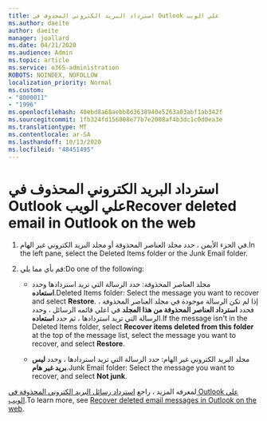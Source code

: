 ```yaml
---
title: استرداد البريد الكتروني المحذوف في Outlook علي الويب
ms.author: daeite
author: daeite
manager: joallard
ms.date: 04/21/2020
ms.audience: Admin
ms.topic: article
ms.service: o365-administration
ROBOTS: NOINDEX, NOFOLLOW
localization_priority: Normal
ms.custom:
- "8000011"
- "1996"
ms.openlocfilehash: 40ebd8a68aebb8d3638940e5263a03abf1ab342f
ms.sourcegitcommit: 1fb324fd156008e77b7e2008af4b3dc1c0d0ea3e
ms.translationtype: MT
ms.contentlocale: ar-SA
ms.lasthandoff: 10/13/2020
ms.locfileid: "48451495"
---
```

# <a name="recover-deleted-email-in-outlook-on-the-web"></a><span data-ttu-id="21b4f-102">استرداد البريد الكتروني المحذوف في Outlook علي الويب</span><span class="sxs-lookup"><span data-stu-id="21b4f-102">Recover deleted email in Outlook on the web</span></span>

1. <span data-ttu-id="21b4f-103">في الجزء الأيمن ، حدد مجلد العناصر المحذوفة أو مجلد البريد الكتروني غير الهام.</span><span class="sxs-lookup"><span data-stu-id="21b4f-103">In the left pane, select the Deleted Items folder or the Junk Email folder.</span></span>

2. <span data-ttu-id="21b4f-104">قم بأي مما يلي:</span><span class="sxs-lookup"><span data-stu-id="21b4f-104">Do one of the following:</span></span>

    - <span data-ttu-id="21b4f-105">مجلد العناصر المحذوفة: حدد الرسالة التي تريد استردادها وحدد **استعاده**.</span><span class="sxs-lookup"><span data-stu-id="21b4f-105">Deleted Items folder: Select the message you want to recover and select **Restore**.</span></span> <span data-ttu-id="21b4f-106">إذا لم تكن الرسالة موجودة في مجلد العناصر المحذوفة ، فحدد **استرداد العناصر المحذوفة من هذا المجلد** في اعلي قائمه الرسائل ، وحدد الرسالة التي تريد استردادها ، ثم حدد **استعاده**.</span><span class="sxs-lookup"><span data-stu-id="21b4f-106">If the message isn't in the Deleted Items folder, select **Recover items deleted from this folder** at the top of the message list, select the message you want to recover, and select **Restore**.</span></span>

    - <span data-ttu-id="21b4f-107">مجلد البريد الكتروني غير الهام: حدد الرسالة التي تريد استردادها ، وحدد **ليس بريد غير هام**.</span><span class="sxs-lookup"><span data-stu-id="21b4f-107">Junk Email folder: Select the message you want to recover, and select **Not junk**.</span></span>

<span data-ttu-id="21b4f-108">لمعرفه المزيد ، راجع [استرداد رسائل البريد الكتروني المحذوفة في Outlook علي الويب](https://support.office.com/article/a8ca78ac-4721-4066-95dd-571842e9fb11).</span><span class="sxs-lookup"><span data-stu-id="21b4f-108">To learn more, see [Recover deleted email messages in Outlook on the web](https://support.office.com/article/a8ca78ac-4721-4066-95dd-571842e9fb11).</span></span>
